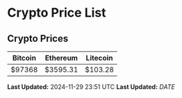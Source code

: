 # Crypto Price List

## Crypto Prices
| Bitcoin | Ethereum | Litecoin |
| ------- | -------- | -------- |
| $97368 | $3595.31 | $103.28 |
**Last Updated:** 2024-11-29 23:51 UTC
**Last Updated:** $DATE$
